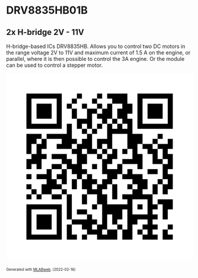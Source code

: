 <!--- PrjInfo ---> <!--- Please remove this line after manually editing --->
<!--- 00a56be08b96043df9e37d6aff7b6990 --->
<!--- Created:2022-02-16 22:05:21.839661: ---> 
<!--- Author:: ---> 
<!--- AuthorEmail:: ---> 
<!--- Tags:: ---> 
<!--- Ust:: ---> 
<!--- Label --->
<!--- ELabel ---> 
<!--- Name:DRV8835HB01B: --->
# DRV8835HB01B
<!--- LongName --->
## 2x H-bridge 2V - 11V
<!--- ELongName ---> 

<!--- Lead --->
H-bridge-based ICs DRV8835HB. Allows you to control two DC motors in the range voltage 2V to 11V and maximum current of 1.5 A on the engine, or parallel, where it is then possible to control the 3A engine. Or the module can be used to control a stepper motor.
<!--- ELead ---> 

![DRV8835HB01B](doc/img/DRV8835HB01B_QRcode.png) 


<!--- Description --->
<!--- EDescription --->
<!--- Content --->
<!--- EContent --->
<sub><sup> Generated with [MLABweb](https://github.com/MLAB-project/MLABweb). (2022-02-16)</sup></sub>